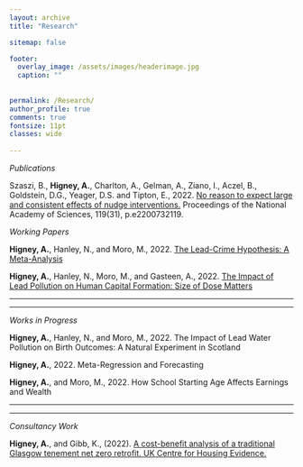 ```yaml
---
layout: archive
title: "Research"

sitemap: false

footer:
  overlay_image: /assets/images/headerimage.jpg
  caption: ""
 
  
permalink: /Research/
author_profile: true
comments: true
fontsize: 11pt
classes: wide
 
---
```

<p><em>Publications</em></p>

Szaszi, B., <strong>Higney, A.</strong>, Charlton, A., Gelman, A., Ziano, I., Aczel, B., Goldstein, D.G., Yeager, D.S. and Tipton, E., 2022. <a href="https://www.pnas.org/doi/abs/10.1073/pnas.2200732119">No reason to expect large and consistent effects of nudge interventions.</a> Proceedings of the National Academy of Sciences, 119(31), p.e2200732119.


<p><em>Working Papers</em></p>

<strong>Higney, A.</strong>, Hanley, N., and Moro, M., 2022. <a href="/home/assets/images/LeadCrimeMetaAnalysis_20220720.pdf">The Lead-Crime Hypothesis: A Meta-Analysis</a> 


<strong>Higney, A.</strong>, Hanley, N., Moro, M., and Gasteen, A., 2022. <a href="/home/assets/images/leadEducation20220129.pdf">The Impact of Lead Pollution on Human Capital Formation: Size of Dose Matters</a> 

---

<hr>
<p><em>Works in Progress</em></p>

<strong>Higney, A.</strong>, Hanley, N., and Moro, M., 2022. The Impact of Lead Water Pollution on Birth Outcomes: A Natural Experiment in Scotland

<strong>Higney, A.</strong>, 2022. Meta-Regression and Forecasting

<strong>Higney, A.</strong>, and Moro, M., 2022. How School Starting Age Affects Earnings and Wealth

<hr>

<hr>
<p><em>Consultancy Work</em></p>

<strong>Higney, A.</strong>, and Gibb, K., (2022). <a href="https://housingevidence.ac.uk/publications/a-cost-benefit-analysis-of-a-traditional-glasgow-tenement-net-zero-retrofit/">A cost-benefit analysis of a traditional Glasgow tenement net zero retrofit. UK Centre for Housing Evidence.</a>
